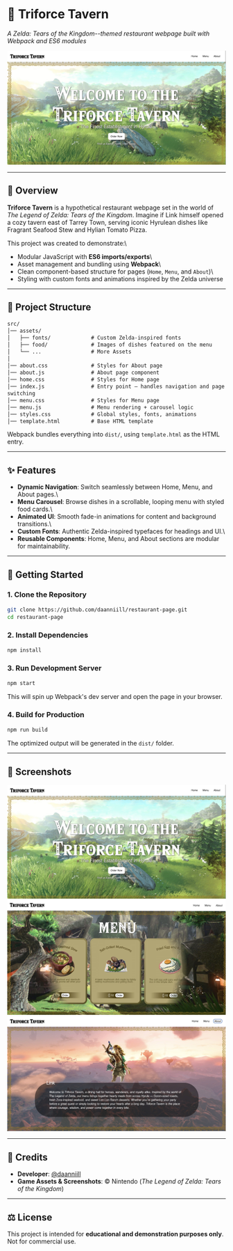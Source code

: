# 🏰 Triforce Tavern

*A Zelda: Tears of the Kingdom--themed restaurant webpage built with
Webpack and ES6 modules*

![Home Page Preview](./src/assets/mainpage.png)

------------------------------------------------------------------------

## 🌟 Overview

**Triforce Tavern** is a hypothetical restaurant webpage set in the
world of *The Legend of Zelda: Tears of the Kingdom*. Imagine if Link
himself opened a cozy tavern east of Tarrey Town, serving iconic
Hyrulean dishes like Fragrant Seafood Stew and Hylian Tomato Pizza.

This project was created to demonstrate:\
- Modular JavaScript with **ES6 imports/exports**\
- Asset management and bundling using **Webpack**\
- Clean component-based structure for pages (`Home`, `Menu`, and
`About`)\
- Styling with custom fonts and animations inspired by the Zelda
universe

------------------------------------------------------------------------

## 📂 Project Structure

    src/
    │── assets/
    │   ├── fonts/             # Custom Zelda-inspired fonts
    │   ├── food/              # Images of dishes featured on the menu
    │   └── ...                # More Assets
    │
    │── about.css              # Styles for About page
    │── about.js               # About page component
    │── home.css               # Styles for Home page
    │── index.js               # Entry point – handles navigation and page switching
    │── menu.css               # Styles for Menu page
    │── menu.js                # Menu rendering + carousel logic
    │── styles.css             # Global styles, fonts, animations
    │── template.html          # Base HTML template

Webpack bundles everything into `dist/`, using `template.html` as the
HTML entry.

------------------------------------------------------------------------

## ✨ Features

-   **Dynamic Navigation**: Switch seamlessly between Home, Menu, and
    About pages.\
-   **Menu Carousel**: Browse dishes in a scrollable, looping menu with
    styled food cards.\
-   **Animated UI**: Smooth fade-in animations for content and
    background transitions.\
-   **Custom Fonts**: Authentic Zelda-inspired typefaces for headings
    and UI.\
-   **Reusable Components**: Home, Menu, and About sections are modular
    for maintainability.

------------------------------------------------------------------------

## 🚀 Getting Started

### 1. Clone the Repository

``` bash
git clone https://github.com/daanniill/restaurant-page.git
cd restaurant-page
```

### 2. Install Dependencies

``` bash
npm install
```

### 3. Run Development Server

``` bash
npm start
```

This will spin up Webpack's dev server and open the page in your
browser.

### 4. Build for Production

``` bash
npm run build
```

The optimized output will be generated in the `dist/` folder.

------------------------------------------------------------------------

## 📸 Screenshots

![Home Page Preview](./src/assets/mainpage.png)
![Menu Page Preview](./src/assets/menupage.png)
![About Page Preview](./src/assets/aboutpage.png)

------------------------------------------------------------------------

## 🙏 Credits

-   **Developer**: [@daanniill](https://github.com/daanniill)
-   **Game Assets & Screenshots**: © Nintendo (*The Legend of Zelda:
    Tears of the Kingdom*)

------------------------------------------------------------------------

## ⚖️ License

This project is intended for **educational and demonstration purposes
only**.\
Not for commercial use.

